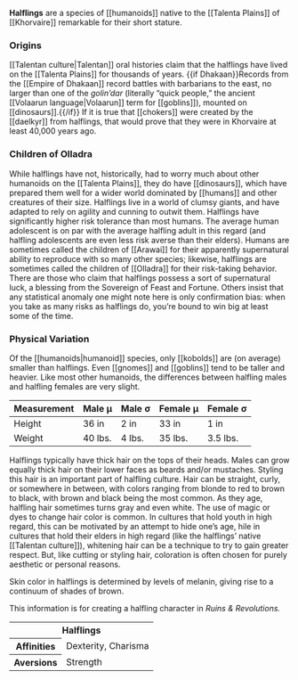 **Halflings** are a species of [[humanoids]]
native to the [[Talenta Plains]] of [[Khorvaire]]
remarkable for their short stature.

### Origins

[[Talentan culture|Talentan]] oral histories
claim that the halflings have lived on the
[[Talenta Plains]] for thousands of years.
{{if Dhakaan}}Records from the [[Empire of Dhakaan]]
record battles with barbarians to the east,
no larger than one of the _golin’dar_ (literally
“quick people,” the ancient [[Volaarun language|Volaarun]]
term for [[goblins]]), mounted on [[dinosaurs]].{{/if}}
If it is true that [[chokers]] were created by
the [[daelkyr]] from halflings, that would prove
that they were in Khorvaire at least 40,000
years ago.

### Children of Olladra

While halflings have not, historically, had to
worry much about other humanoids on the
[[Talenta Plains]], they do have [[dinosaurs]],
which have prepared them well for a wider world
dominated by [[humans]] and other creatures of
their size. Halflings live in a world of clumsy
giants, and have adapted to rely on agility and
cunning to outwit them. Halflings have
significantly higher risk tolerance than most
humans. The average human adolescent is on par
with the average halfling adult in this regard
(and halfling adolescents are even less risk
averse than their elders). Humans are sometimes
called the children of [[Arawai]] for their
apparently supernatural ability to reproduce with
so many other species; likewise, halflings are
sometimes called the children of [[Olladra]] for
their risk-taking behavior. There are those who
claim that halflings possess a sort of supernatural
luck, a blessing from the Sovereign of Feast and
Fortune. Others insist that any statistical
anomaly one might note here is only confirmation
bias: when you take as many risks as halflings
do, you’re bound to win big at least some of the
time.

### Physical Variation

Of the [[humanoids|humanoid]] species, only
[[kobolds]] are (on average) smaller than
halflings. Even [[gnomes]] and [[goblins]] tend
to be taller and heavier. Like most other
humanoids, the differences between halfling males
and halfling females are very slight.

| Measurement | Male μ  | Male σ | Female μ | Female σ |
|-------------|---------|--------|----------|----------|
| Height      | 36 in   | 2 in   | 33 in    | 1 in     |
| Weight      | 40 lbs. | 4 lbs. | 35 lbs.  | 3.5 lbs. |

Halflings typically have thick hair on the tops
of their heads. Males can grow equally thick hair
on their lower faces as beards and/or mustaches.
Styling this hair is an important part of halfling
culture. Hair can be straight, curly, or somewhere
in between, with colors ranging from blonde to
red to brown to black, with brown and black being
the most common. As they age, halfling hair
sometimes turns gray and even white. The use of
magic or dyes to change hair color is common. In
cultures that hold youth in high regard, this can
be motivated by an attempt to hide one’s age, 
hile in cultures that hold their elders in high
regard (like the halflings’ native
[[Talentan culture]]), whitening hair can be a
technique to try to gain greater respect. But,
like cutting or styling hair, coloration is often
chosen for purely aesthetic or personal reasons.

Skin color in halflings is determined by levels of
melanin, giving rise to a continuum of shades of
brown.

<section class="rnr">
<p>This information is for creating a halfling
character in <em>Ruins &amp; Revolutions.</em></p>
<table class="rnr-species"><tbody>
<tr><th colspan="2">Halflings</th></tr>
<tr><th>Affinities</th><td>Dexterity, Charisma</td></tr>
<tr><th>Aversions</th><td>Strength</td></tr>
</tbody></table>
</section>